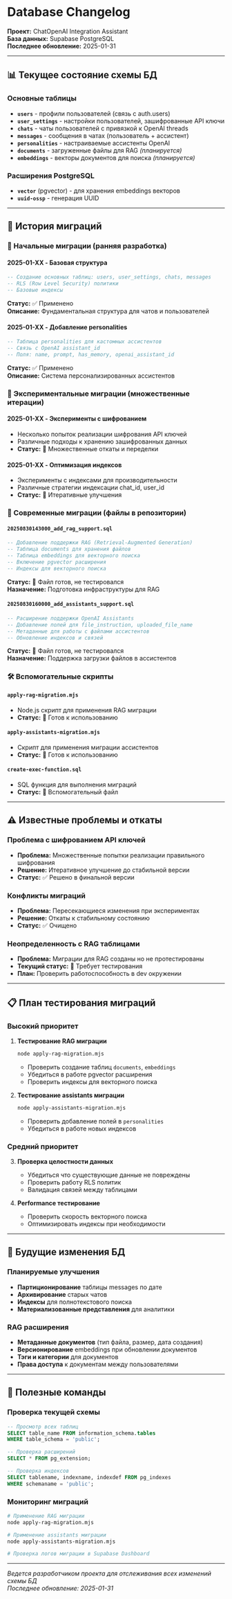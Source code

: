 # Database Changelog

**Проект:** ChatOpenAI Integration Assistant  
**База данных:** Supabase PostgreSQL  
**Последнее обновление:** 2025-01-31

---

## 📊 Текущее состояние схемы БД

### Основные таблицы
- **`users`** - профили пользователей (связь с auth.users)
- **`user_settings`** - настройки пользователей, зашифрованные API ключи
- **`chats`** - чаты пользователей с привязкой к OpenAI threads
- **`messages`** - сообщения в чатах (пользователь + ассистент)
- **`personalities`** - настраиваемые ассистенты OpenAI
- **`documents`** - загруженные файлы для RAG *(планируется)*
- **`embeddings`** - векторы документов для поиска *(планируется)*

### Расширения PostgreSQL
- **`vector`** (pgvector) - для хранения embeddings векторов
- **`uuid-ossp`** - генерация UUID

---

## 📅 История миграций

### 🔄 Начальные миграции (ранняя разработка)

#### 2025-01-XX - Базовая структура
```sql
-- Создание основных таблиц: users, user_settings, chats, messages
-- RLS (Row Level Security) политики
-- Базовые индексы
```

**Статус:** ✅ Применено  
**Описание:** Фундаментальная структура для чатов и пользователей

#### 2025-01-XX - Добавление personalities
```sql
-- Таблица personalities для кастомных ассистентов
-- Связь с OpenAI assistant_id
-- Поля: name, prompt, has_memory, openai_assistant_id
```

**Статус:** ✅ Применено  
**Описание:** Система персонализированных ассистентов

### 🔄 Экспериментальные миграции (множественные итерации)

#### 2025-01-XX - Эксперименты с шифрованием
- Несколько попыток реализации шифрования API ключей
- Различные подходы к хранению зашифрованных данных
- **Статус:** 🔄 Множественные откаты и переделки

#### 2025-01-XX - Оптимизация индексов
- Эксперименты с индексами для производительности
- Различные стратегии индексации chat_id, user_id
- **Статус:** 🔄 Итеративные улучшения

### 📁 Современные миграции (файлы в репозитории)

#### `20250830143000_add_rag_support.sql`
```sql
-- Добавление поддержки RAG (Retrieval-Augmented Generation)
-- Таблица documents для хранения файлов
-- Таблица embeddings для векторного поиска
-- Включение pgvector расширения
-- Индексы для векторного поиска
```

**Статус:** 📁 Файл готов, не тестировался  
**Назначение:** Подготовка инфраструктуры для RAG

#### `20250830160000_add_assistants_support.sql`
```sql
-- Расширение поддержки OpenAI Assistants
-- Добавление полей для file_instruction, uploaded_file_name
-- Метаданные для работы с файлами ассистентов
-- Обновление индексов и связей
```

**Статус:** 📁 Файл готов, не тестировался  
**Назначение:** Поддержка загрузки файлов в ассистентов

### 🛠️ Вспомогательные скрипты

#### `apply-rag-migration.mjs`
- Node.js скрипт для применения RAG миграции
- **Статус:** 📁 Готов к использованию

#### `apply-assistants-migration.mjs`
- Скрипт для применения миграции ассистентов
- **Статус:** 📁 Готов к использованию

#### `create-exec-function.sql`
- SQL функция для выполнения миграций
- **Статус:** 📁 Вспомогательный файл

---

## ⚠️ Известные проблемы и откаты

### Проблема с шифрованием API ключей
- **Проблема:** Множественные попытки реализации правильного шифрования
- **Решение:** Итеративное улучшение до стабильной версии
- **Статус:** ✅ Решено в финальной версии

### Конфликты миграций
- **Проблема:** Пересекающиеся изменения при экспериментах
- **Решение:** Откаты к стабильному состоянию
- **Статус:** ✅ Очищено

### Неопределенность с RAG таблицами
- **Проблема:** Миграции для RAG созданы но не протестированы
- **Текущий статус:** 🚧 Требует тестирования
- **План:** Проверить работоспособность в dev окружении

---

## 📋 План тестирования миграций

### Высокий приоритет
1. **Тестирование RAG миграции**
   ```bash
   node apply-rag-migration.mjs
   ```
   - Проверить создание таблиц `documents`, `embeddings`
   - Убедиться в работе pgvector расширения
   - Проверить индексы для векторного поиска

2. **Тестирование assistants миграции**
   ```bash
   node apply-assistants-migration.mjs
   ```
   - Проверить добавление полей в `personalities`
   - Убедиться в работе новых индексов

### Средний приоритет
3. **Проверка целостности данных**
   - Убедиться что существующие данные не повреждены
   - Проверить работу RLS политик
   - Валидация связей между таблицами

4. **Performance тестирование**
   - Проверить скорость векторного поиска
   - Оптимизировать индексы при необходимости

---

## 🎯 Будущие изменения БД

### Планируемые улучшения
- **Партиционирование** таблицы messages по дате
- **Архивирование** старых чатов
- **Индексы** для полнотекстового поиска
- **Материализованные представления** для аналитики

### RAG расширения
- **Метаданные документов** (тип файла, размер, дата создания)
- **Версионирование** embeddings при обновлении документов
- **Тэги и категории** для документов
- **Права доступа** к документам между пользователями

---

## 🔧 Полезные команды

### Проверка текущей схемы
```sql
-- Просмотр всех таблиц
SELECT table_name FROM information_schema.tables 
WHERE table_schema = 'public';

-- Проверка расширений
SELECT * FROM pg_extension;

-- Проверка индексов
SELECT tablename, indexname, indexdef FROM pg_indexes 
WHERE schemaname = 'public';
```

### Мониторинг миграций
```bash
# Применение RAG миграции
node apply-rag-migration.mjs

# Применение assistants миграции  
node apply-assistants-migration.mjs

# Проверка логов миграции в Supabase Dashboard
```

---

*Ведется разработчиком проекта для отслеживания всех изменений схемы БД*  
*Последнее обновление: 2025-01-31*